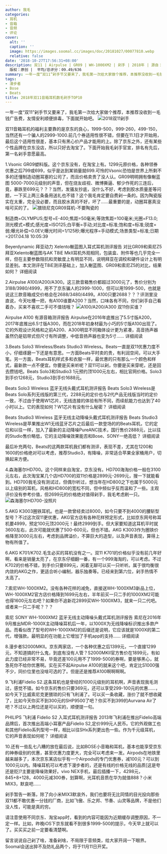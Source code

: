 ```yaml
---
author: 我毛
categories:
- 耳机
- 音箱
- 音频
- 评论
cover:
  alt: ''
  caption: ''
  image: https://images.soomal.cc/images/doc/20181027/00077810.webp
  relative: false
date: '2018-10-27T17:56:31+08:00'
description: 双11 | Airpulse | GR09 | WH-1000XM2 | 剁手 | 2018年 | 源自：www.soomal.com |
  版权：原创 |  平均/总评分：09.49/636
summary: 一年一度“双11”剁手节又要来了，我毛第一次给大家做个推荐，本推荐没收到一毛钱广告费，友情安利顺便排毒，下面就开始吧。这里有猥琐、索尼、必次、飞利浦、埃尔帕斯。当然还要靠京东的神券相助！
tags:
- 漫步者
- Bose
- Beats
title: 2018年双11音箱耳机数毛剁手TOP10
---
```


一年一度“双11”剁手节又要来了，我毛第一次给大家做个推荐，本推荐没收到一毛钱广告费，友情安利顺便排毒，下面就开始吧。
![2018双11剁手](https://images.soomal.cc/images/doc/20181027/00077810.webp)




双11音箱耳机的福利主要靠的是京东的良心，1999-500，999-260，499-150，当然还有一个骗人的2999-1000.前几个券适用性很不错，但要在11.1日才开始用，最后这个适用性很差，基本只有黑心价产品才能用的上。除了京东之外，还有某些个性品牌在京东没店，所以只好去淘宝了。下面开始我毛剁手官宣，排名有先后，第一名剁手意愿最高。

1.Vsonic GR09塑料版。这个京东没有，在淘宝上有。1299元原价格，各种领券优惠之后799或699，似乎是达到某销量就699.可怜的Vsonic恐怕是世界上所剩不多的还懂制造动圈耳塞的公司了，而且价格卖贵了没人认。GR09明明拥有像榭蓝图 5000-7000元级别的声音，但在烧友歧视、微博撕逼、郁少作死的三连后，竟，暴跌至699元？？？当然，发骚友抄底，没什么不好，考虑到胶水质量差等问题，一下买上两三条备用送礼也不错？这个我毛肯定要自费剁一条的。因为陶瓷版实在太重，完全没必要，而且胶水真的不好，坏了……最重要的是，动圈耳塞真没啥可买的了。
![猥琐尼克GR09耳机-不要陶瓷的](https://images.soomal.cc/images/doc/20181027/00077808.webp)

制造商=OLYMPUS;型号=E-400;焦距=50毫米;等效焦距=100毫米;光圈=F13.0;测光模式=模式;感光度=ISO125;白平衡=手动;对比度=标准;饱和度=标准;锐度=弱;曝光补偿=0.0EV;曝光时间=1/125秒;曝光程序=手动模式;场景类型=标准;日期=2017.04.18 10:05:39





Beyerdynamic 拜亚动力 Xelento榭蓝图入耳式耳机测评报告 对比GR09和索尼Z5
拜亚Xelento榭蓝图与AK T8iE MkII耳机外观相同，包装盒、附件等也几乎完全一样，但在主要参数阻抗和灵敏度上有明显不同，说明拜亚在调校和硬件设计上有明显差别。本文测评在T8iE测评基础上，加入榭蓝图、GR09和索尼Z5的对比，结果如何？
详细阅读

2.Airpulse A100/A200/A300。这三款音箱售价都超过3000元了，售价分别为3188/3980/4999，用不了京东骗人的2999-1000，但可以用1999-500，也就是说这三款音箱成交价格会在2688/3480/4499。A100只要2688？？？评测里没直说，今天吐槽一把，有A100谁要A200？当然，口味各有不同，你们剁手自己看着办，买来不喜欢二手可不值钱哦？
![A100/A200/A300 双11你买谁？](https://images.soomal.cc/images/doc/20181027/00077809.webp)







Airpulse A100 有源音箱测评报告 
Airpulse在2016年底推出了5.5寸版A200，2017年底推出6.5寸版A300，而在2018年初身材最为小巧的5寸版A100出现了。它的外观设计风格和之前A200、A300明显不同箱体设计更为紧凑，高音扬声器虽然仍是铝带式但尺寸有所调整，中低音扬声器也变为5寸……
详细阅读

3.Beats Solo3 Wireless/Beats Studio3 Wireless。Beats一直是双11优惠力度不小，仔细琢磨一下还是有意思。一方面Beats平时卖的贵，有利润空间，可以大手笔。另一方面，Beats耳机样式多和衣服一样，最优惠的只有那么一个颜色和样式，最新款一点不便宜。你要是买来听呢？双11可以剁，你要是买来穿呢，还是回去攒钱吧。Beats Solo3和Studio3 1元预约顶1000元左右，相比官网价格。Solo3到手价1268元，Studio3到手价1688元。



Beats Solo3 Wireless 蓝牙无线头戴式耳机测评报告 
Beats Solo3 Wireless是Beats Solo系列无线版的第三代，2288元的定价也与2代产品无线版当时的定价一致，不过由于使用W1芯片，无线连接的体验有所不同，而续航能力也达到了40小时以上。它的表现如何？W1芯片有没有什么秘密？
详细阅读




Beats Studio3 Wireless 蓝牙无线主动降噪头戴式耳机测评报告 
Beats Studio3 Wireless是苹果推出W1无线蓝牙芯片之后最后一款登场的的Beats耳机，它的定位和以往一样，加入了最新的主动降噪PureANC技术，国行售价2888元，比以往的Studio售价略低，它的主动降噪效果能否和Bose、SONY一绝高低？
详细阅读

最后补充两句，Beats的这两款耳机我们都有测评，表现不差，尤其在1200和1600的价格绝对可以考虑，推荐Studio3，有降噪，非常适合苹果全家桶用户，切换起来方便。

4.森海塞尔HD700。这个同样来自淘宝，京东没有。HD700海淘价格一般在3100元左右，此次淘宝某几个店HD700的双11价格是2899元-2699元，搜一下就能看到。HD700我毛没有测试过，但偶尔听过，想当年在HD800之下也属于5000元以上级别的耳机，风格和HD800的宽松不同，但中频似乎反而温和了一些。主观评价没有参考价值，但2699元的价格绝对值得剁手，我毛考虑刷一只。
![森海塞尔HD700-没照片](https://images.soomal.cc/images/doc/20181027/00077807.webp)




5.AKG K3003圈铁耳机。也是一款曾经卖过8000，如今只要不到4000的腰斩型型号？不过这次双11更优惠，AKG官方店有各种花样预定形式，比如京东网号称耳机要4999，预定100元顶2000元！最终2999到手。但大家要知道这耳机平时就3600左右，此次可能就优惠了500-600元，但也不错。AKG K3003作为圈铁价格降至3000元左右，考虑到品牌溢价，不算巨大的造型，以及声音表现，算得上物有所值了。

6.AKG K701/K702.毛生必买的耳机没有之一。双11 K701的价格似乎没有前几年好啊，看来是销量太亮了，在京东仔细翻一番，有一个999海淘的，可以考虑。不过K702的价格不错，到手价只要899元，闲着无聊可以买一只听听。属于很均衡很内敛的AKG之作，更适合听小编制，器乐独奏等。已经来到第六位，剁手热情不太高了。

7.索尼WH-1000XM2。没有各种花样的减免，直接送WH-1000XM3新品上位，WH-1000XM2官方店价格降到1699元左右，半年前买一只二手的1000XM2可能也得1600元左右吧？如果你不追新花2899买WH-1000XM3，就来一只二代吧。或者来一只二手呢？？？



索尼 SONY WH-1000XM2 蓝牙无线主动降噪头戴式耳机测评报告 
索尼在2016年9月推出MDR-1000X主动降噪耳机后一年，以1000X为无线降噪标识推出多款产品。而看似改了型号的WH-1000XM2的后缀还是说明，它应该就是1000X的第二代，增强款。最明显的在功能上它增加了手机app的支持……
详细阅读

8.漫步者S2000MKII。京东两家店，一个各种优惠之后1399元，一个直接1299元，不知道搞的什么鬼，到底有没有人管？S2000MKII官方售价在1899元，有如此力度已经非常不易，毕竟还差100元用不了1999-500的券啊，要是够黑心，就急死你不给你优惠啊。实在买不起Airpulse A100的就来这个吧，肯定比S1000强不少，同价位里也没啥可选的了。但是还是推荐A100啊啊啊啊。

9.飞利浦Fidelio S2.这条耳机也是曾经的1000元级别的耳机啊，声音表现我毛测过，感觉不错。如今京东的售价只要369元，还可以享受299-100元的优惠……，如今天下比威索尼克更猥琐的只有飞利浦了。可以买一条收藏，涨价了就不想收藏了，比如今天你买不到300元的SHP9500了吧？你买不到399的Aurvana Air了吧？不过以上两位还是可以买的，顺便提一句。



PHILIPS 飞利浦 Fidelio S2 入耳式耳机测评报告 
2013年飞利浦在推出Fidelio高端品牌后，首次推出高端小耳塞产品Fidelio S2,定价999元人民币。它的外观做工也和其他Fidelio系列型号一样，相比以往SHx系列更出色一些。作为千元级耳机，它的声音表现如何呢？
详细阅读

10.还有一些乱七八糟的放在最后说，比如BOSE小音箱和耳机，基本也能享受京东的神券级别的优惠，甚至优惠力度更大，完全可以考虑来一发。Airpods在地铁里越来越多了，本次京东某店似乎有一个Airpods的专门优惠券，减100元？可以到1000元以内。降噪耳机可以考虑下漫步者的，还是有线的价格无线的品质[这是夸还是贬]?主要是降噪效果好。vivo NEX手机，最后插播一下，4298元，845+8+128，4000元减300券，划算啊，光耳机音质在华为就值888？小米MIX3，默哀吧……

剁手暂告一断落，除了向小米MIX3默哀外，我们也要将无比同情的目光投向那些双11都不敢优惠一分钱的厂商，比如飞傲、乐之邦、节奏、山灵等品牌，不是他们没人性，可能是真的穷。

请注意使用不同京东、淘宝app时，看到的内容可能因为近期缓存调整原因，不一定一样。比如，昨晚iOS下京东就看不到很多1999-500的提示，今天早上就可以了。买买买之前一定要看清楚啊。

留言说说自己剁了啥，准备剁啥，不局限于音频类，给大家开阔一下眼界。Soomal会送出猝不及防礼品两个，将于11月11日开奖。